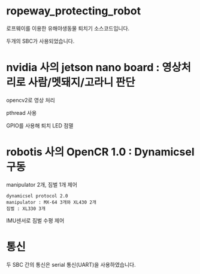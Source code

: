 # ropeway_protecting_robot

로프웨이를 이용한 유해야생동물 퇴치기 소스코드입니다.

두개의 SBC가 사용되었습니다.
# nvidia 사의 jetson nano board : 영상처리로 사람/멧돼지/고라니 판단


opencv2로 영상 처리


pthread 사용


GPIO를 사용해 퇴치 LED 점멸


    
# robotis 사의 OpenCR 1.0 : Dynamicsel 구동
manipulator 2개, 짐벌 1개 제어


    dynamicsel protocol 2.0 
    manipulator : MX-64 3개와 XL430 2개
    짐벌 : XL330 3개

IMU센서로 짐벌 수평 제어

# 통신
두 SBC 간의 통신은 serial 통신(UART)을 사용하였습니다.
